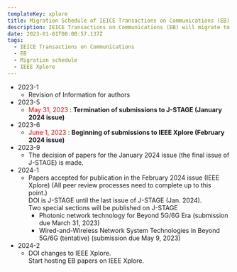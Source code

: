 ```yaml
---
templateKey: xplore
title: Migration Schedule of IEICE Transactions on Communications (EB)
description: IEICE Transactions on Communications (EB) will migrate to IEEE Xplore according to the schedule below.
date: 2023-01-01T00:00:57.137Z
tags:
  - IEICE Transactions on Communications
  - EB
  - Migration schedule
  - IEEE Xplore
---
```


- 2023-1
  - Revision of Information for authors
- 2023-5
  - <span style="color: red; ">May 31, 2023</span> : **Termination of submissions to J-STAGE (January 2024 issue)**
- 2023-6
  - <span style="color: red; ">June 1, 2023</span> : **Beginning of submissions to IEEE Xplore (February 2024 issue)**
- 2023-9
  - The decision of papers for the January 2024 issue (the final issue of J-STAGE) is made.
- 2024-1
  - Papers accepted for publication in the February 2024 issue (IEEE Xplore) (All peer review processes need to complete up to this point.)<br />
    DOI is J-STAGE until the last issue of J-STAGE (Jan. 2024).<br />
    Two special sections will be published on J-STAGE<br />
    - Photonic network technology for Beyond 5G/6G Era (submission due March 31, 2023)
    - Wired-and-Wireless Network System Technologies in Beyond 5G/6G (tentative) (submission due May 9, 2023)
- 2024-2
  - DOI changes to IEEE Xplore.<br />
    Start hosting EB papers on IEEE Xplore.
